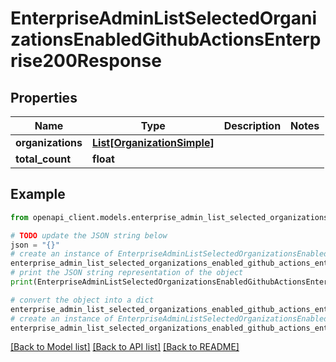# EnterpriseAdminListSelectedOrganizationsEnabledGithubActionsEnterprise200Response


## Properties

Name | Type | Description | Notes
------------ | ------------- | ------------- | -------------
**organizations** | [**List[OrganizationSimple]**](OrganizationSimple.md) |  | 
**total_count** | **float** |  | 

## Example

```python
from openapi_client.models.enterprise_admin_list_selected_organizations_enabled_github_actions_enterprise200_response import EnterpriseAdminListSelectedOrganizationsEnabledGithubActionsEnterprise200Response

# TODO update the JSON string below
json = "{}"
# create an instance of EnterpriseAdminListSelectedOrganizationsEnabledGithubActionsEnterprise200Response from a JSON string
enterprise_admin_list_selected_organizations_enabled_github_actions_enterprise200_response_instance = EnterpriseAdminListSelectedOrganizationsEnabledGithubActionsEnterprise200Response.from_json(json)
# print the JSON string representation of the object
print(EnterpriseAdminListSelectedOrganizationsEnabledGithubActionsEnterprise200Response.to_json())

# convert the object into a dict
enterprise_admin_list_selected_organizations_enabled_github_actions_enterprise200_response_dict = enterprise_admin_list_selected_organizations_enabled_github_actions_enterprise200_response_instance.to_dict()
# create an instance of EnterpriseAdminListSelectedOrganizationsEnabledGithubActionsEnterprise200Response from a dict
enterprise_admin_list_selected_organizations_enabled_github_actions_enterprise200_response_from_dict = EnterpriseAdminListSelectedOrganizationsEnabledGithubActionsEnterprise200Response.from_dict(enterprise_admin_list_selected_organizations_enabled_github_actions_enterprise200_response_dict)
```
[[Back to Model list]](../README.md#documentation-for-models) [[Back to API list]](../README.md#documentation-for-api-endpoints) [[Back to README]](../README.md)


